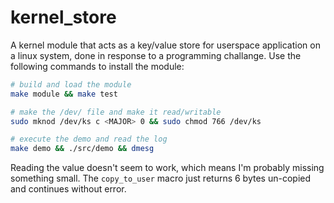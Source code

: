 # kernel_store

A kernel module that acts as a key/value store for userspace application on a linux system, done in response to a programming challange. Use the following commands to install the module:

```bash
# build and load the module
make module && make test
```

```bash
# make the /dev/ file and make it read/writable
sudo mknod /dev/ks c <MAJOR> 0 && sudo chmod 766 /dev/ks
```

```bash
# execute the demo and read the log
make demo && ./src/demo && dmesg
```

Reading the value doesn't seem to work, which means I'm probably missing something small. The `copy_to_user` macro just returns 6 bytes un-copied and continues without error.
